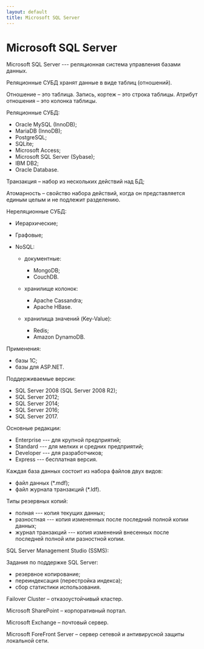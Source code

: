 ```yaml
---
layout: default
title: Microsoft SQL Server
---
```


# Microsoft SQL Server

Microsoft SQL Server --- реляционная система управления базами данных.

Реляционные СУБД хранят данные в виде таблиц (отношений).

Отношение – это таблица.
Запись, кортеж – это строка таблицы.
Атрибут отношения – это колонка таблицы.

Реляционные СУБД:

- Oracle MySQL (InnoDB);
- MariaDB (InnoDB);
- PostgreSQL;
- SQLite;
- Microsoft Access;
- Microsoft SQL Server (Sybase);
- IBM DB2;
- Oracle Database.

Транзакция – набор из нескольких действий над БД;

Атомарность – свойство набора действий, когда он представляется единым целым и не подлежит разделению.

Нереляционные СУБД:

- Иерархические;
- Графовые;
- NoSQL:

  - документные:

    * MongoDB;
    * CouchDB.

  - хранилище колонок:

    * Apache Cassandra;
    * Apache HBase.

  - хранилища значений (Key-Value):

    * Redis;
    * Amazon DynamoDB.

Применения:

- базы 1С;
- базы для ASP.NET.

Поддерживаемые версии:

- SQL Server 2008 (SQL Server 2008 R2);
- SQL Server 2012;
- SQL Server 2014;
- SQL Server 2016;
- SQL Server 2017.

Основные редакции:

- Enterprise --- для крупной предприятий;
- Standard --- для мелких и средних предприятий;
- Developer --- для разработчиков;
- Express --- бесплатная версия.

Каждая база данных состоит из набора файлов двух видов:

- файл данных (\*.mdf);
- файл журнала транзакций (\*.ldf).

Типы резервных копий:

- полная --- копия текущих данных;
- разностная --- копия измененных после последний полной копии данных;
- журнал транзакций --- копия изменений внесенных после последней полной или разностной копии.

SQL Server Management Studio (SSMS):

Задания по поддержке SQL Server:

- резервное копирование;
- переиндексация (перестройка индекса);
- сбор статистики использования.

Failover Cluster – отказоустойчивый кластер.

Microsoft SharePoint – корпоративный портал.

Microsoft Exchange – почтовый сервер.

Microsoft ForeFront Server – сервер сетевой и антивирусной защиты локальной сети.
